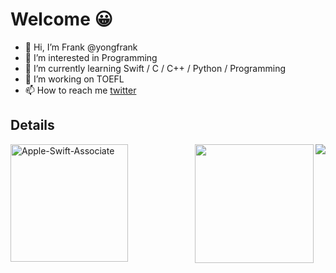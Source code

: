 <!--
 * @Author: Frank Chu
 * @Date: 2022-12-09 19:41:16
 * @LastEditors: Frank Chu
 * @LastEditTime: 2023-02-28 19:52:40
 * @FilePath: /yongfrank/README.md
 * @Description: 
 * 
 * Copyright (c) 2022 by Frank Chu, All Rights Reserved. 
-->
<!-- https://github.com/DavidAnson/markdownlint -->
<!-- markdownlint-disable MD033 -->

# Welcome 😀

- 👋 Hi, I’m Frank @yongfrank
- 👀 I’m interested in Programming
- 🌱 I’m currently learning Swift / C / C++ / Python /  Programming
- 💞️ I’m working on TOEFL
- 📫 How to reach me [twitter](https://twitter.com/cyongfrank)

## Details

<!-- <a href="https://github.com/anuraghazra/github-readme-stats">
  <img align="right"  src="https://github-readme-stats.vercel.app/api/wakatime?username=Apollonian&layout=compact" alt="Apollo's wakatime stats" />
</a> -->

<a href="https://github-readme-stats.vercel.app/api/top-langs/?username=yongfrank&langs_count=8&layout=compact&hide_border=true&title_color=FF5600">
<img align="right" src="https://github-readme-stats.vercel.app/api/top-langs/?username=yongfrank&langs_count=8&layout=compact&hide_border=true&title_color=FF5600">
</a>
<a href="https://github-readme-stats.vercel.app/api?username=yongfrank&count_private=true&hide_border=true&title_color=008EEB&icon_color=008EEB&show_icons=true">
<img align="right" height="190" src="https://github-readme-stats.vercel.app/api?username=yongfrank&count_private=true&hide_border=true&title_color=008EEB&icon_color=008EEB&show_icons=true">
</a>
<!-- <a href="https://github.com/anuraghazra/github-readme-stats">
  <img align="right"  src="https://github-readme-stats.vercel.app/api?username=yongfrank&theme=gradient&bg_color=30,56CCF2,2F80ED&title_color=fff&text_color=fff&hide_rank=true" alt="Frank's GitHub stats" />
</a> -->

<a href="https://www.credly.com/badges/e22ea06b-060b-4c22-b980-34d5d93cbda7/public_url">
    <img width="188" height="188" src="https://images.credly.com/size/680x680/images/d9598c1a-2f59-49b9-b7fc-a764bf23b4d5/image.png" alt="Apple-Swift-Associate" />
</a>


<!-- <tr>
<td colspan="4">
</td>

<td colspan="2" rowspan="2">

</td>
  
<td colspan="2" rowspan="2">

</td> -->


<!---
yongfrank/yongfrank is a ✨ special ✨ repository because its `README.md` (this file) appears on your GitHub profile.
You can click the Preview link to take a look at your changes.
--->
